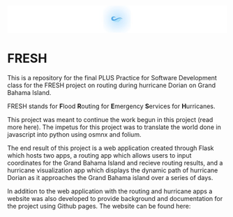 ![fresh logo banner](logo_banner.jpg "FRESH Logo Banner")
# FRESH
This is a repository for the final PLUS Practice for Software Development class for the FRESH project on routing during hurricane Dorian on Grand Bahama Island. 

FRESH stands for **F**lood **R**outing for **E**mergency **S**ervices for **H**urricanes. 

This project was meant to continue the work begun in this project (read more here). The impetus for this project was to translate the world done in javascript into python using osmnx and folium. 

The end result of this project is a web application created through Flask which hosts two apps, a routing app which allows users to input coordinates for the Grand Bahama Island and recieve routing results, and a hurricane visualization app which displays the dynamic path of hurricane Dorian as it approaches the Grand Bahama island over a series of days.  

In addition to the web application with the routing and hurricane apps a website was also developed to provide background and documentation for the project using Github pages. The website can be found here: 

